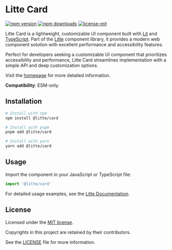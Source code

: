 # Litte Card

[![npm version](https://img.shields.io/npm/v/@litte/card)](https://www.npmjs.com/package/@litte/card)
[![npm downloads](https://img.shields.io/npm/dm/@litte/card)](https://www.npmjs.com/package/@litte/card)
[![license-mit](https://img.shields.io/badge/License-MIT-greens.svg)][license-mit]

Litte Card is a lightweight, customizable UI component built with [Lit][lit]
and [TypeScript][typescript]. Part of the [Litte][litte-homepage] component library,
it provides a modern web component solution with excellent performance and
accessibility features.

Perfect for developers seeking a customizable UI component that prioritizes accessibility and performance,
Litte Card streamlines implementation with a simple API and deep customization options.

Visit the [homepage][litte-homepage] for more detailed information.

**Compatibility**: ESM-only.

## Installation

```sh
# Install with npm
npm install @litte/card

# Install with pnpm
pnpm add @litte/card

# Install with yarn
yarn add @litte/card
```

## Usage

Import the component in your JavaScript or TypeScript file:

```ts
import '@litte/card'
```

For detailed usage examples, see the [Litte Documentation](https://litte.dev/docs).

## License

Licensed under the [MIT license][license-mit].

Copyrights in this project are retained by their contributors.

See the [LICENSE][license-mit] file for more information.

[litte-homepage]: https://litte.dev
[license-mit]: https://github.com/riipandi/litte/blob/main/LICENSE
[typescript]: https://www.typescriptlang.org
[lit]: https://lit.dev
